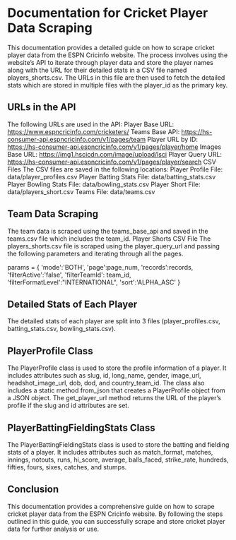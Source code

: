 # Documentation for Cricket Player Data Scraping
This documentation provides a detailed guide on how to scrape cricket player data from the ESPN Cricinfo website. The process involves using the website’s API to iterate through player data and store the player names along with the URL for their detailed stats in a CSV file named players_shorts.csv. The URLs in this file are then used to fetch the detailed stats which are stored in multiple files with the player_id as the primary key.
## URLs in the API
The following URLs are used in the API:
Player Base URL: https://www.espncricinfo.com/cricketers/
Teams Base API: https://hs-consumer-api.espncricinfo.com/v1/pages/team
Player URL by ID: https://hs-consumer-api.espncricinfo.com/v1/pages/player/home
Images Base URL: https://img1.hscicdn.com/image/upload/lsci
Player Query URL: https://hs-consumer-api.espncricinfo.com/v1/pages/player/search
CSV Files
The CSV files are saved in the following locations:
Player Profile File: data/player_profiles.csv
Player Batting Stats File: data/batting_stats.csv
Player Bowling Stats File: data/bowling_stats.csv
Player Short File: data/players_short.csv
Teams File: data/teams.csv
## Team Data Scraping
The team data is scraped using the teams_base_api and saved in the teams.csv file which includes the team_id.
Player Shorts CSV File
The players_shorts.csv file is scraped using the player_query_url and passing the following parameters and iterating through all the pages.

params = {
    'mode':'BOTH',
    'page':page_num,
    'records':records,
    'filterActive':'false',
    'filterTeamId': team_id,
    'filterFormatLevel':"INTERNATIONAL",
    'sort':'ALPHA_ASC'
}

## Detailed Stats of Each Player
The detailed stats of each player are split into 3 files (player_profiles.csv, batting_stats.csv, bowling_stats.csv).
## PlayerProfile Class
The PlayerProfile class is used to store the profile information of a player. It includes attributes such as slug, id, long_name, gender, image_url, headshot_image_url, dob, dod, and country_team_id. The class also includes a static method from_json that creates a PlayerProfile object from a JSON object. The get_player_url method returns the URL of the player’s profile if the slug and id attributes are set.
## PlayerBattingFieldingStats Class
The PlayerBattingFieldingStats class is used to store the batting and fielding stats of a player. It includes attributes such as match_format, matches, innings, notouts, runs, hi_score, average, balls_faced, strike_rate, hundreds, fifties, fours, sixes, catches, and stumps.
## Conclusion
This documentation provides a comprehensive guide on how to scrape cricket player data from the ESPN Cricinfo website. By following the steps outlined in this guide, you can successfully scrape and store cricket player data for further analysis or use.


